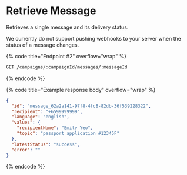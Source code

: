# Retrieve Message

Retrieves a single message and its delivery status.

We currently do not support pushing webhooks to your server when the status of a message changes.

{% code title="Endpoint #2" overflow="wrap" %}
```sh
GET /campaigns/:campaignId/messages/:messageId
```
{% endcode %}

{% code title="Example response body" overflow="wrap" %}
```json
{
  "id": "message_62a2a141-97f8-4fc8-82db-36f539228322",
  "recipient": "+6599999999",
  "language": "english",
  "values": {
    "recipientName": "Emily Yeo",
    "topic": "passport application #12345F"
  },
  "latestStatus": "success",
  "error": ""
}
```
{% endcode %}

